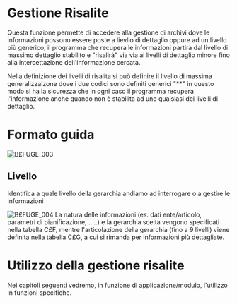 # Gestione Risalite
Questa funzione permette di accedere alla gestione di archivi dove le informazioni possono essere poste a lievllo di dettaglio oppure ad un livello più generico, il programma che recupera le informazioni partirà dal livello di massimo dettaglio stabilito e "risalirà" via via ai livelli di dettaglio minore fino alla intercettazione dell'informazione cercata.

Nella definizione dei livelli di risalita si può definire il livello di massima generalizzaizone dove i due codici sono definiti generici "\*\*" in questo modo si ha la sicurezza che in ogni caso il programma recupera l'informazione anche quando non è stabilita ad uno qualsiasi dei livelli di dettaglio.

# Formato guida

![B£FUGE_003](http://doc.smeup.com/immagini/MBDOC_OGG-P_B£GRI2/BXFUGE_003.png)
## Livello
Identifica a quale livello della gerarchia andiamo ad interrogare o a gestire le informazioni

![B£FUGE_004](http://doc.smeup.com/immagini/MBDOC_OGG-P_B£GRI2/BXFUGE_004.png)
La natura delle informazioni (es. dati ente/articolo, parametri di pianificazione, .....) e la gerarchia scelta vengono specificati nella tabella C£F, mentre l'articolazione della gerarchia (fino a 9 livelli) viene definita nella tabella C£G, a cui si rimanda per informazioni più dettagliate.

# Utilizzo della gestione risalite
Nei capitoli seguenti vedremo, in funzione di applicazione/modulo, l'utilizzo in funzioni specifiche.
